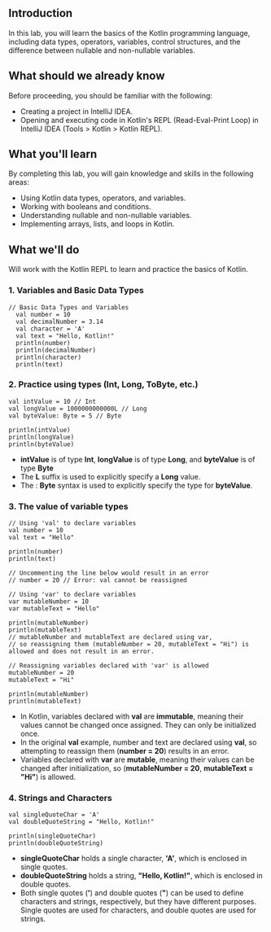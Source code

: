## Introduction

In this lab, you will learn the basics of the Kotlin programming language, including data types, operators, variables, control structures, and the difference between nullable and non-nullable variables.

## What should we already know

Before proceeding, you should be familiar with the following:

- Creating a project in IntelliJ IDEA.
- Opening and executing code in Kotlin's REPL (Read-Eval-Print Loop) in IntelliJ IDEA (Tools > Kotlin > Kotlin REPL).

## What you'll learn

By completing this lab, you will gain knowledge and skills in the following areas:

- Using Kotlin data types, operators, and variables.
- Working with booleans and conditions.
- Understanding nullable and non-nullable variables.
- Implementing arrays, lists, and loops in Kotlin.

## What we'll do

Will work with the Kotlin REPL to learn and practice the basics of Kotlin.



### 1. Variables and Basic Data Types
```
// Basic Data Types and Variables
  val number = 10
  val decimalNumber = 3.14
  val character = 'A'
  val text = "Hello, Kotlin!"
  println(number)
  println(decimalNumber)
  println(character)
  println(text)
 ```

### 2. Practice using types (Int, Long, ToByte, etc.)
```
val intValue = 10 // Int
val longValue = 1000000000000L // Long
val byteValue: Byte = 5 // Byte

println(intValue)
println(longValue)
println(byteValue)
```
- **intValue** is of type **Int**, **longValue** is of type **Long**, and **byteValue** is of type **Byte**
- The **L** suffix is used to explicitly specify a **Long** value.
- The : **Byte** syntax is used to explicitly specify the type for **byteValue**.




### 3. The value of variable types
```
// Using 'val' to declare variables
val number = 10
val text = "Hello"

println(number)
println(text)

// Uncommenting the line below would result in an error
// number = 20 // Error: val cannot be reassigned

// Using 'var' to declare variables
var mutableNumber = 10
var mutableText = "Hello"

println(mutableNumber)
println(mutableText)
// mutableNumber and mutableText are declared using var,
// so reassigning them (mutableNumber = 20, mutableText = "Hi") is allowed and does not result in an error.

// Reassigning variables declared with 'var' is allowed
mutableNumber = 20
mutableText = "Hi"

println(mutableNumber)
println(mutableText)

```
- In Kotlin, variables declared with **val** are **immutable**, meaning their values cannot be changed once assigned. They can only be initialized once.
- In the original **val** example, number and text are declared using **val**, so attempting to reassign them (**number = 20**) results in an error.
- Variables declared with **var** are **mutable**, meaning their values can be changed after initialization, so (**mutableNumber = 20**, **mutableText = "Hi"**) is allowed.


### 4. Strings and Characters
```
val singleQuoteChar = 'A'
val doubleQuoteString = "Hello, Kotlin!"

println(singleQuoteChar)
println(doubleQuoteString)
```
- **singleQuoteChar** holds a single character, **'A'**, which is enclosed in single quotes.
- **doubleQuoteString** holds a string, **"Hello, Kotlin!"**, which is enclosed in double quotes.
- Both single quotes (**'**) and double quotes (**"**) can be used to define characters and strings, respectively, but they have different purposes.
Single quotes are used for characters, and double quotes are used for strings.





